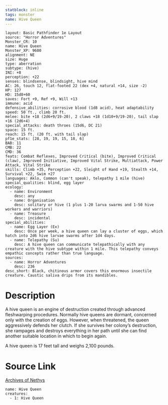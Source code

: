 ```yaml
---
statblock: inline
tags: monster
name: Hive Queen
---
```

```statblock
layout: Basic Pathfinder 1e Layout
source: "Horror Adventures"
Monster_CR: 10
name: Hive Queen
Monster_XP: 9600
alignment: NE
size: Huge
type: aberration
subtype: (hive)
INI: +8
perception: +22
senses: blindsense, blindsight, hive mind
AC: 26, touch 12, flat-footed 22 (dex +4, natural +14, size -2)
HP: 127
HD: 15d8+60
saves: Fort +9, Ref +9, Will +13
immune: acid
defensive_abilities: corrosive blood (1d8 acid), heat adaptability
speed: 50 ft., climb 20 ft.
melee: bite +18 (2d6+9/19-20), 2 claws +18 (1d10+9/19-20), tail slap +16 (2d6+4)
special_attacks: death throes (15d6, DC 21)
space: 15 ft.
reach: 15 ft. (20 ft. with tail slap)
pf1e_stats: [28, 19, 19, 15, 18, 6]
BAB: 11
CMB: 22
CMD: 36
feats: Combat Reflexes, Improved Critical (bite), Improved Critical (claw), Improved Initiative, Improved Vital Strike, Multiattack, Power Attack, Vital Strike
skills: Climb +35, Perception +22, Sleight of Hand +19, Stealth +14, Survival +22, Swim +27
languages: Aklo, Common (can't speak), telepathy 1 mile (hive)
special_qualities: blind, egg layer
ecology:
  - name: Environment
    desc: any
  - name: Organisation
    desc: solitary or hive (1 plus 1-20 larva swarms and 1-50 hive workers and warriors)
  - name: Treasure
    desc: incidental
special_abilities:
  - name: Egg Layer (Ex)
    desc: Once per week, a hive queen can lay a cluster of eggs, which hatch into 2d6 hive larvae swarms after 1d4 days.
  - name: Telepathy (Su)
    desc: A hive queen can communicate telepathically with any creature with the hive subtype within 1 mile. This telepathy conveys empathic concepts rather than true language.
sources:
  - name: Horror Adventures
    desc: 236
desc_short: Black, chitinous armor covers this enormous insectile creature. Caustic saliva drips from its mandibles.
```
# Description
A hive queen is an engine of destruction created through advanced fleshwarping procedures. Normally hive queens are dormant, concerned only with the creation of eggs. However, when threatened, the queen aggressively defends her clutch. If she survives her colony’s destruction, she rampages and destroys everything in her path until she can find another suitable location in which to begin again. 

A hive queen is 17 feet tall and weighs 2,100 pounds.
# Source Link
[Archives of Nethys](https://aonprd.com/MonsterDisplay.aspx?ItemName=Hive%20Queen)
```encounter-table
name: Hive Queen
creatures:
  - 1: Hive Queen
```
